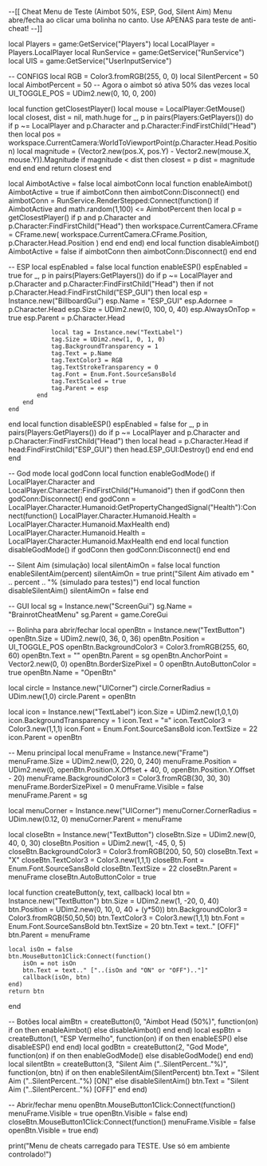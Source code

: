 --[[
    Cheat Menu de Teste (Aimbot 50%, ESP, God, Silent Aim)
    Menu abre/fecha ao clicar uma bolinha no canto.
    Use APENAS para teste de anti-cheat!
--]]

local Players = game:GetService("Players")
local LocalPlayer = Players.LocalPlayer
local RunService = game:GetService("RunService")
local UIS = game:GetService("UserInputService")

-- CONFIGS
local RGB = Color3.fromRGB(255, 0, 0)
local SilentPercent = 50
local AimbotPercent = 50 -- Agora o aimbot só ativa 50% das vezes
local UI_TOGGLE_POS = UDim2.new(0, 10, 0, 200)

local function getClosestPlayer()
    local mouse = LocalPlayer:GetMouse()
    local closest, dist = nil, math.huge
    for _, p in pairs(Players:GetPlayers()) do
        if p ~= LocalPlayer and p.Character and p.Character:FindFirstChild("Head") then
            local pos = workspace.CurrentCamera:WorldToViewportPoint(p.Character.Head.Position)
            local magnitude = (Vector2.new(pos.X, pos.Y) - Vector2.new(mouse.X, mouse.Y)).Magnitude
            if magnitude < dist then
                closest = p
                dist = magnitude
            end
        end
    end
    return closest
end

local AimbotActive = false
local aimbotConn
local function enableAimbot()
    AimbotActive = true
    if aimbotConn then aimbotConn:Disconnect() end
    aimbotConn = RunService.RenderStepped:Connect(function()
        if AimbotActive and math.random(1,100) <= AimbotPercent then
            local p = getClosestPlayer()
            if p and p.Character and p.Character:FindFirstChild("Head") then
                workspace.CurrentCamera.CFrame = CFrame.new(
                    workspace.CurrentCamera.CFrame.Position,
                    p.Character.Head.Position
                )
            end
        end
    end)
end
local function disableAimbot()
    AimbotActive = false
    if aimbotConn then aimbotConn:Disconnect() end
end

-- ESP
local espEnabled = false
local function enableESP()
    espEnabled = true
    for _, p in pairs(Players:GetPlayers()) do
        if p ~= LocalPlayer and p.Character and p.Character:FindFirstChild("Head") then
            if not p.Character.Head:FindFirstChild("ESP_GUI") then
                local esp = Instance.new("BillboardGui")
                esp.Name = "ESP_GUI"
                esp.Adornee = p.Character.Head
                esp.Size = UDim2.new(0, 100, 0, 40)
                esp.AlwaysOnTop = true
                esp.Parent = p.Character.Head

                local tag = Instance.new("TextLabel")
                tag.Size = UDim2.new(1, 0, 1, 0)
                tag.BackgroundTransparency = 1
                tag.Text = p.Name
                tag.TextColor3 = RGB
                tag.TextStrokeTransparency = 0
                tag.Font = Enum.Font.SourceSansBold
                tag.TextScaled = true
                tag.Parent = esp
            end
        end
    end
end
local function disableESP()
    espEnabled = false
    for _, p in pairs(Players:GetPlayers()) do
        if p ~= LocalPlayer and p.Character and p.Character:FindFirstChild("Head") then
            local head = p.Character.Head
            if head:FindFirstChild("ESP_GUI") then
                head.ESP_GUI:Destroy()
            end
        end
    end
end

-- God mode
local godConn
local function enableGodMode()
    if LocalPlayer.Character and LocalPlayer.Character:FindFirstChild("Humanoid") then
        if godConn then godConn:Disconnect() end
        godConn = LocalPlayer.Character.Humanoid:GetPropertyChangedSignal("Health"):Connect(function()
            LocalPlayer.Character.Humanoid.Health = LocalPlayer.Character.Humanoid.MaxHealth
        end)
        LocalPlayer.Character.Humanoid.Health = LocalPlayer.Character.Humanoid.MaxHealth
    end
end
local function disableGodMode()
    if godConn then godConn:Disconnect() end
end

-- Silent Aim (simulação)
local silentAimOn = false
local function enableSilentAim(percent)
    silentAimOn = true
    print("Silent Aim ativado em " .. percent .. "% (simulado para testes)")
end
local function disableSilentAim()
    silentAimOn = false
end

-- GUI
local sg = Instance.new("ScreenGui")
sg.Name = "BrainrotCheatMenu"
sg.Parent = game.CoreGui

-- Bolinha para abrir/fechar
local openBtn = Instance.new("TextButton")
openBtn.Size = UDim2.new(0, 36, 0, 36)
openBtn.Position = UI_TOGGLE_POS
openBtn.BackgroundColor3 = Color3.fromRGB(255, 60, 60)
openBtn.Text = ""
openBtn.Parent = sg
openBtn.AnchorPoint = Vector2.new(0, 0)
openBtn.BorderSizePixel = 0
openBtn.AutoButtonColor = true
openBtn.Name = "OpenBtn"

local circle = Instance.new("UICorner")
circle.CornerRadius = UDim.new(1,0)
circle.Parent = openBtn

local icon = Instance.new("TextLabel")
icon.Size = UDim2.new(1,0,1,0)
icon.BackgroundTransparency = 1
icon.Text = "≡"
icon.TextColor3 = Color3.new(1,1,1)
icon.Font = Enum.Font.SourceSansBold
icon.TextSize = 22
icon.Parent = openBtn

-- Menu principal
local menuFrame = Instance.new("Frame")
menuFrame.Size = UDim2.new(0, 220, 0, 240)
menuFrame.Position = UDim2.new(0, openBtn.Position.X.Offset + 40, 0, openBtn.Position.Y.Offset - 20)
menuFrame.BackgroundColor3 = Color3.fromRGB(30, 30, 30)
menuFrame.BorderSizePixel = 0
menuFrame.Visible = false
menuFrame.Parent = sg

local menuCorner = Instance.new("UICorner")
menuCorner.CornerRadius = UDim.new(0.12, 0)
menuCorner.Parent = menuFrame

local closeBtn = Instance.new("TextButton")
closeBtn.Size = UDim2.new(0, 40, 0, 30)
closeBtn.Position = UDim2.new(1, -45, 0, 5)
closeBtn.BackgroundColor3 = Color3.fromRGB(200, 50, 50)
closeBtn.Text = "X"
closeBtn.TextColor3 = Color3.new(1,1,1)
closeBtn.Font = Enum.Font.SourceSansBold
closeBtn.TextSize = 22
closeBtn.Parent = menuFrame
closeBtn.AutoButtonColor = true

local function createButton(y, text, callback)
    local btn = Instance.new("TextButton")
    btn.Size = UDim2.new(1, -20, 0, 40)
    btn.Position = UDim2.new(0, 10, 0, 40 + (y*50))
    btn.BackgroundColor3 = Color3.fromRGB(50,50,50)
    btn.TextColor3 = Color3.new(1,1,1)
    btn.Font = Enum.Font.SourceSansBold
    btn.TextSize = 20
    btn.Text = text.." [OFF]"
    btn.Parent = menuFrame

    local isOn = false
    btn.MouseButton1Click:Connect(function()
        isOn = not isOn
        btn.Text = text.." ["..(isOn and "ON" or "OFF").."]"
        callback(isOn, btn)
    end)
    return btn
end

-- Botões
local aimBtn = createButton(0, "Aimbot Head (50%)", function(on)
    if on then enableAimbot() else disableAimbot() end
end)
local espBtn = createButton(1, "ESP Vermelho", function(on)
    if on then enableESP() else disableESP() end
end)
local godBtn = createButton(2, "God Mode", function(on)
    if on then enableGodMode() else disableGodMode() end
end)
local silentBtn = createButton(3, "Silent Aim ("..SilentPercent.."%)", function(on, btn)
    if on then
        enableSilentAim(SilentPercent)
        btn.Text = "Silent Aim ("..SilentPercent.."%) [ON]"
    else
        disableSilentAim()
        btn.Text = "Silent Aim ("..SilentPercent.."%) [OFF]"
    end
end)

-- Abrir/fechar menu
openBtn.MouseButton1Click:Connect(function()
    menuFrame.Visible = true
    openBtn.Visible = false
end)
closeBtn.MouseButton1Click:Connect(function()
    menuFrame.Visible = false
    openBtn.Visible = true
end)

print("Menu de cheats carregado para TESTE. Use só em ambiente controlado!")
